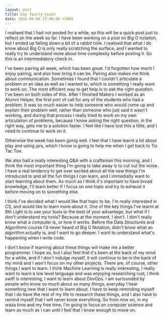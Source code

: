 ```yaml
---
layout: post
title: Day fourty-seven
date: 2016-06-09 17:40:00 +1000
---
```


I realised that I had not posted for a while, so this will be a quick post just to reflect on the week so far.  I have been working on a post on Big O notation, but I ended up falling down a bit of a rabbit hole.  I realised that what I do know about Big O is only really scratching the surface, and I wanted to really try to understand more about time complexity before posting it.  So this is an intermediatory check in.

I've been pairing all week, which has been great.  I'd forgotten how much I enjoy pairing, and also how tiring it can be.  Pairing also makes me think about communication.  Sometimes I found that I couldn't articulate a problem or an idea as well as I wanted to, which is something I really want to work on.  The most efficient way to get help is to ask the right question.  I've been on both sides of this.  After I finished Makers I worked as an Alumni Helper, the first port of call for any of the students who had a problem.  It was so much easier to help someone who would come up and explain their problem well, rather than someone who just said it wasn't working, and during that process I really tried to work on my own articulation of problems, because I know asking the right question, in the right way, gets me to a solution faster.  I feel like I have lost this a little, and I need to continue to work on it.

Otherwise the week has been going well.  I feel that I have learnt a lot about play and using jars, which I know is going to help me when I get back to Tic Tac Toe.

We also had a really interesting Q&A with a craftsman this morning, and I think the most important thing I'm going to take away is to cut out the noise.  I have a real tendency to get over excited about all the new things I'm introduced to and all the fun things I can learn, and I immediatly want to start learning about them.  As much as I think it's important to have broad knowledge, I'll learn better if I focus on one topic and try to exhaust it before moving on to something else.

I think I've decided what I would like that topic to be.  I'm really interested in CS, and would like to learn more about it.  One of the key things I've learnt at 8th Light is to use your tools to the best of your advantage, but what if I don't understand my tools?  Because at the moment, I don't.  I don't really know what a computer is, or how it works.  Before the Data Structures and Algorithms course I'd never heard of Big O Notation, didn't know what an algorithm actually is, and I want to go deeper.  I want to understand what's happening when I write code.

I don't know if learning about these things will make me a better programmer.  I hope so, but I also feel that it's been at the back of my mind for a while, and if I don't indulge myself, it will continue to be in the back of my mind and I won't focus on my other projects.  There are, of course, other things I want to learn.  I think Machine Learning is really interesting, I really want to learn a low level language and was enjoying researching rust, I think swift is interesting, I want to learn about DevOps. I am surrounded by people who know so much about so many things, everyday I hear something new that I want to learn about.  I have to keep reminding myself that I do have the rest of my life to research these things, and I also have to remind myself that I will never know everything.  So from now on, in my waza time and my free time, I'm going to focus on computer science and learn as much as I can until I feel that I know enough to move on.
